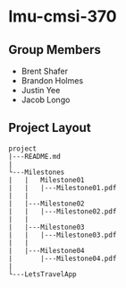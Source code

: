 # lmu-cmsi-370

## Group Members

- Brent Shafer
- Brandon Holmes
- Justin Yee
- Jacob Longo

## Project Layout

```
project
|---README.md
|
└---Milestones
|   |   Milestone01
|   |   |---Milestone01.pdf
|   |
|   |---Milestone02
|   |   |---Milestone02.pdf
|   |   
|   |---Milestone03
|   |   |---Milestone03.pdf
|   |   
|   |---Milestone04
|       |---Milestone04.pdf
|
└---LetsTravelApp
```
